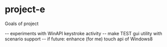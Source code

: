 project-e
=========
Goals of project

-- experiments with WinAPI keystroke activity
-- make TEST gui utility with scenario support
-- if future: enhance (for me) touch api of Windows8
